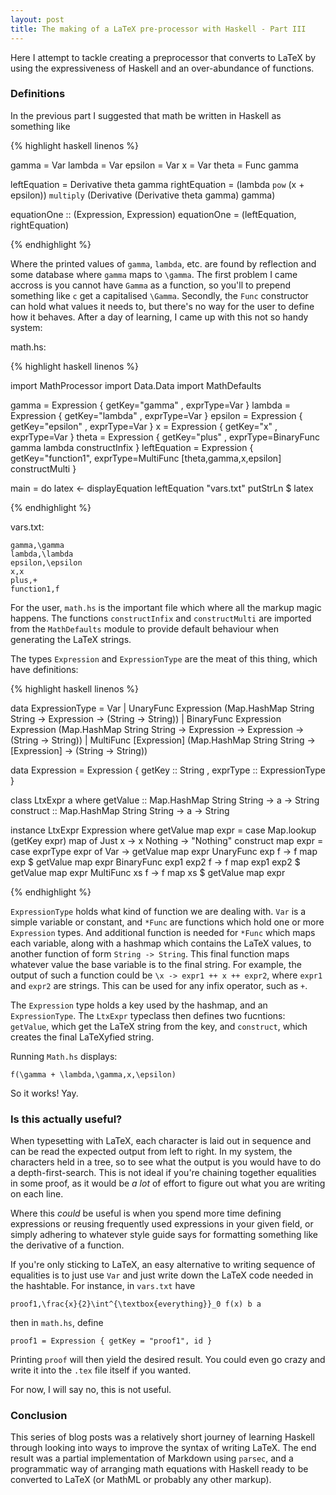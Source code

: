 ```yaml
---
layout: post
title: The making of a LaTeX pre-processor with Haskell - Part III
---
```


Here I attempt to tackle creating a preprocessor that converts to LaTeX by using the expressiveness of Haskell and an over-abundance of functions.

<!--end excerpt-->

### Definitions
In the previous part I suggested that math be written in Haskell as something like 

{% highlight haskell linenos %}

gamma   = Var
lambda  = Var
epsilon = Var
x       = Var
theta   = Func gamma

leftEquation = Derivative theta gamma
rightEquation = (lambda `pow` (x + epsilon)) `multiply` (Derivative (Derivative theta gamma) gamma)

equationOne :: (Expression, Expression)
equationOne = (leftEquation, rightEquation)

{% endhighlight %}

Where the printed values of `gamma`, `lambda`, etc. are found by reflection and some database where `gamma` maps to `\gamma`. The first problem I came accross is you cannot have `Gamma` as a function, so you'll to prepend something like `c` get a capitalised `\Gamma`. Secondly, the `Func` constructor can hold what values it needs to, but there's no way for the user to define how it behaves. After a day of learning, I came up with this not so handy system:

math.hs:

{% highlight haskell linenos %}

import MathProcessor
import Data.Data
import MathDefaults

gamma        = Expression { getKey="gamma"    , exprType=Var }
lambda       = Expression { getKey="lambda"   , exprType=Var }
epsilon      = Expression { getKey="epsilon"  , exprType=Var }
x            = Expression { getKey="x"        , exprType=Var }
theta        = Expression { getKey="plus"     , exprType=BinaryFunc gamma lambda constructInfix }
leftEquation = Expression { getKey="function1", exprType=MultiFunc [theta,gamma,x,epsilon] constructMulti }

main = do
        latex <- displayEquation leftEquation "vars.txt"
        putStrLn $ latex

{% endhighlight %}

vars.txt:

    gamma,\gamma
    lambda,\lambda
    epsilon,\epsilon
    x,x
    plus,+
    function1,f

For the user, `math.hs` is the important file which where all the markup magic happens. The functions `constructInfix` and `constructMulti` are imported from the `MathDefaults` module to provide default behaviour when generating the LaTeX strings.

The types `Expression` and `ExpressionType` are the meat of this thing, which have definitions:

{% highlight haskell linenos %}

data ExpressionType = Var 
                    | UnaryFunc  Expression (Map.HashMap String String -> Expression -> (String -> String))
                    | BinaryFunc Expression Expression (Map.HashMap String String -> Expression -> Expression -> (String -> String))
                    | MultiFunc  [Expression] (Map.HashMap String String -> [Expression] -> (String -> String))

data Expression = Expression { getKey    :: String
                                , exprType  :: ExpressionType } 

class LtxExpr a where
    getValue  :: Map.HashMap String String -> a -> String
    construct :: Map.HashMap String String -> a -> String

instance LtxExpr Expression where
    getValue map expr  = case Map.lookup (getKey expr) map of
                                Just x  -> x
                                Nothing -> "Nothing"
    construct map expr = case exprType expr of
                                Var                    -> getValue map expr
                                UnaryFunc exp f        -> f map exp $ getValue map expr
                                BinaryFunc exp1 exp2 f -> f map exp1 exp2 $ getValue map expr
                                MultiFunc xs f         -> f map xs $ getValue map expr

{% endhighlight %}

`ExpressionType` holds what kind of function we are dealing with. `Var` is a simple variable or constant, and `*Func` are functions which hold one or more `Expression` types. And additional function is needed for `*Func` which maps each variable, along with a hashmap which contains the LaTeX values, to another function of form `String -> String`. This final function maps whatever value the base variable is to the final string. For example, the output of such a function could be `\x -> expr1 ++ x ++ expr2`, where `expr1` and `expr2` are strings. This can be used for any infix operator, such as `+`.

The `Expression` type holds a key used by the hashmap, and an `ExpressionType`. The `LtxExpr` typeclass then defines two fucntions: `getValue`, which get the LaTeX string from the key, and `construct`, which creates the final LaTeXyfied string.

Running `Math.hs` displays:

    f(\gamma + \lambda,\gamma,x,\epsilon)

So it works! Yay.

### Is this actually useful?

When typesetting with LaTeX, each character is laid out in sequence and can be read the expected output from left to right. In my system, the characters held in a tree, so to see what the output is you would have to do a depth-first-search. This is not ideal if you're chaining together equalities in some proof, as it would be *a lot* of effort to figure out what you are writing on each line. 

Where this *could* be useful is when you spend more time defining expressions or reusing frequently used expressions in your given field, or simply adhering to whatever style guide says for formatting something like the derivative of a function.

If you're only sticking to LaTeX, an easy alternative to writing sequence of equalities is to just use `Var` and just write down the LaTeX code needed in the hashtable. For instance, in `vars.txt` have
    
    proof1,\frac{x}{2}\int^{\textbox{everything}}_0 f(x) b a

then in `math.hs`, define

    proof1 = Expression { getKey = "proof1", id }

Printing `proof` will then yield the desired result. You could even go crazy and write it into the `.tex` file itself if you wanted.

For now, I will say no, this is not useful.

### Conclusion

This series of blog posts was a relatively short journey of learning Haskell through looking into ways to improve the syntax of writing LaTeX. The end result was a partial implementation of Markdown using `parsec`, and a programmatic way of arranging math equations with Haskell ready to be converted to LaTeX (or MathML or probably any other markup).
